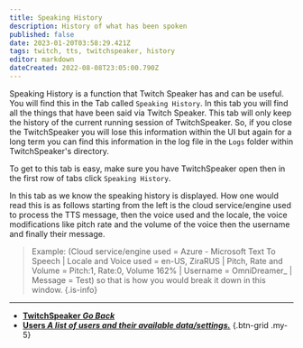 ```yaml
---
title: Speaking History
description: History of what has been spoken 
published: false
date: 2023-01-20T03:58:29.421Z
tags: twitch, tts, twitchspeaker, history
editor: markdown
dateCreated: 2022-08-08T23:05:00.790Z
---
```


Speaking History is a function that Twitch Speaker has and can be useful. You will find this in the Tab called `Speaking History`. In this tab you will find all the things that have been said via Twitch Speaker. This tab will only keep the history of the current running session of TwitchSpeaker. So, if you close the TwitchSpeaker you will lose this information within the UI but again for a long term you can find this information in the log file in the `Logs` folder within TwitchSpeaker's directory.

To get to this tab is easy, make sure you have TwitchSpeaker open then in the first row of tabs click `Speaking History`.



In this tab as we know the speaking history is displayed.  How one would read this is as follows starting from the left is the cloud service/engine used to process the TTS message, then the voice used and the locale, the voice modifications like pitch rate and the volume of the voice  then the username and finally their message.

> Example: (Cloud service/engine used = Azure - Microsoft Text To Speech | Locale and Voice used = en-US, ZiraRUS | Pitch, Rate and Volume = Pitch:1, Rate:0, Volume 162% | Username = OmniDreamer_ | Message = Test) so that is how you would break it down in this window.
{.is-info}

---

- [<i class="mdi mdi-chevron-left"></i>**TwitchSpeaker *Go Back***](/TwitchSpeaker)
- [<i class="mdi mdi-account text--twitch"></i>**Users *A list of users and their available data/settings.***](/TwitchSpeaker/Tabs/Users)
{.btn-grid .my-5}
